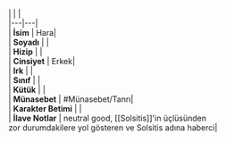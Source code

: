 |  |  |<br>|---|---|<br>| **İsim** | Hara|<br>| **Soyadı** | |<br>| **Hizip** | |<br>| **Cinsiyet** | Erkek|<br>| **Irk** | |<br>| **Sınıf** | |<br>| **Kütük** | |<br>| **Münasebet** | #Münasebet/Tanrı|<br>| **Karakter Betimi** | |<br>| **İlave Notlar** | neutral good, [[Solsitis]]'in üçlüsünden<br>zor durumdakilere yol gösteren ve Solsitis adına haberci|<br>
